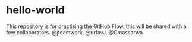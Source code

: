 # hello-world
This repository is for practising the GitHub Flow.
this will be shared with a few collaborators.
@jteamwork. 
@urfavJ. 
@Gmassarwa.
